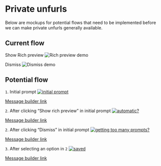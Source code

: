 # Private unfurls

Below are mockups for potential flows that need to be implemented before we can make private unfurls generally available.

## Current flow

Show Rich preview
![Rich preview demo](https://d2mxuefqeaa7sj.cloudfront.net/s_4ACE98FACF4997A859FBDCF23940D470F9FBABA31346EEED9CA69C21A513E7A0_1522849637496_rich+preview.gif)

Dismiss
![Dismiss demo](https://d2mxuefqeaa7sj.cloudfront.net/s_4ACE98FACF4997A859FBDCF23940D470F9FBABA31346EEED9CA69C21A513E7A0_1522849647345_dismiss.gif)

## Potential flow

`1`. Initial prompt
[![initial prompt](https://d2mxuefqeaa7sj.cloudfront.net/s_4ACE98FACF4997A859FBDCF23940D470F9FBABA31346EEED9CA69C21A513E7A0_1522849956096_image.png)](https://api.slack.com/docs/messages/builder?msg=%7B%22attachments%22%3A%5B%7B%22actions%22%3A%5B%7B%22name%22%3A%22unfurl%22%2C%22style%22%3A%22primary%22%2C%22text%22%3A%22Show%20rich%20preview%22%2C%22type%22%3A%22button%22%7D%2C%7B%22name%22%3A%22unfurl-dismiss%22%2C%22text%22%3A%22Dismiss%22%2C%22type%22%3A%22button%22%7D%5D%2C%22callback_id%22%3A%22unfurl-1%22%2C%22color%22%3A%22%2324292f%22%2C%22text%22%3A%22The%20link%20you%20shared%20is%20private%2C%20so%20not%20everyone%20in%20this%20workspace%20may%20have%20access%20to%20it.%22%2C%22title%22%3A%22Do%20you%20want%20to%20show%20a%20rich%20preview%20for%20https%3A%2F%2Fgithub.com%2Felectron%2Felectron%3F%22%7D%5D%7D)


[Message builder link](https://api.slack.com/docs/messages/builder?msg=%7B%22attachments%22%3A%5B%7B%22actions%22%3A%5B%7B%22name%22%3A%22unfurl%22%2C%22style%22%3A%22primary%22%2C%22text%22%3A%22Show%20rich%20preview%22%2C%22type%22%3A%22button%22%7D%2C%7B%22name%22%3A%22unfurl-dismiss%22%2C%22text%22%3A%22Dismiss%22%2C%22type%22%3A%22button%22%7D%5D%2C%22callback_id%22%3A%22unfurl-1%22%2C%22color%22%3A%22%2324292f%22%2C%22text%22%3A%22The%20link%20you%20shared%20is%20private%2C%20so%20not%20everyone%20in%20this%20workspace%20may%20have%20access%20to%20it.%22%2C%22title%22%3A%22Do%20you%20want%20to%20show%20a%20rich%20preview%20for%20https%3A%2F%2Fgithub.com%2Felectron%2Felectron%3F%22%7D%5D%7D)



`2`.  After clicking “Show rich preview” in initial prompt
[![automatic?](https://d2mxuefqeaa7sj.cloudfront.net/s_4ACE98FACF4997A859FBDCF23940D470F9FBABA31346EEED9CA69C21A513E7A0_1522850526140_image.png)](https://api.slack.com/docs/messages/builder?msg=%7B%22attachments%22%3A%5B%7B%22actions%22%3A%5B%7B%22name%22%3A%22unfurl-always-for-org%22%2C%22style%22%3A%22primary%22%2C%22text%22%3A%22Enable%20only%20for%20org%20listed%20above%22%2C%22type%22%3A%22button%22%7D%2C%7B%22name%22%3A%22unfurl-dismiss%22%2C%22text%22%3A%22Enable%20for%20all%20links%20I%20paste%22%2C%22type%22%3A%22button%22%7D%5D%2C%22callback_id%22%3A%22unfurl-1%22%2C%22color%22%3A%22%2324292f%22%2C%22text%22%3A%22Do%20you%20want%20to%20enable%20automatic%20previews%20for%20links%20you%20paste%20in%20Slack%3F%20You%20can%20enable%20this%20behavior%20either%20for%20all%20repos%20in%20the%20%60electron%60%20organization%2C%20or%20for%20all%20private%20links.%5CnThis%20settings%20only%20applies%20to%20you%20and%20the%20%60someteamdomain%60%20workspace.%22%2C%22title%22%3A%22Automatically%20show%20rich%20previews%3F%22%2C%22mrkdwn_in%22%3A%5B%22text%22%5D%7D%5D%7D)


[Message builder link](https://api.slack.com/docs/messages/builder?msg=%7B%22attachments%22%3A%5B%7B%22actions%22%3A%5B%7B%22name%22%3A%22unfurl-always-for-org%22%2C%22style%22%3A%22primary%22%2C%22text%22%3A%22Enable%20only%20for%20org%20listed%20above%22%2C%22type%22%3A%22button%22%7D%2C%7B%22name%22%3A%22unfurl-dismiss%22%2C%22text%22%3A%22Enable%20for%20all%20links%20I%20paste%22%2C%22type%22%3A%22button%22%7D%5D%2C%22callback_id%22%3A%22unfurl-1%22%2C%22color%22%3A%22%2324292f%22%2C%22text%22%3A%22Do%20you%20want%20to%20enable%20automatic%20previews%20for%20links%20you%20paste%20in%20Slack%3F%20You%20can%20enable%20this%20behavior%20either%20for%20all%20repos%20in%20the%20%60electron%60%20organization%2C%20or%20for%20all%20private%20links.%5CnThis%20settings%20only%20applies%20to%20you%20and%20the%20%60someteamdomain%60%20workspace.%22%2C%22title%22%3A%22Automatically%20show%20rich%20previews%3F%22%2C%22mrkdwn_in%22%3A%5B%22text%22%5D%7D%5D%7D)




`2`. After clicking “Dismiss” in initial prompt
[![getting too many prompts?](https://d2mxuefqeaa7sj.cloudfront.net/s_4ACE98FACF4997A859FBDCF23940D470F9FBABA31346EEED9CA69C21A513E7A0_1522850742455_image.png)](https://api.slack.com/docs/messages/builder?msg=%7B%22attachments%22%3A%5B%7B%22actions%22%3A%5B%7B%22name%22%3A%22unfurl-prompt-stop-today%22%2C%22text%22%3A%22Don%27t%20prompt%20me%20again%20today%22%2C%22type%22%3A%22button%22%7D%2C%7B%22name%22%3A%22unfurl-prompt-always%22%2C%22text%22%3A%22Don%27t%20prompt%20me%20again%22%2C%22type%22%3A%22button%22%7D%5D%2C%22callback_id%22%3A%22unfurl-1%22%2C%22color%22%3A%22%2324292f%22%2C%22text%22%3A%22If%20you%27re%20getting%20too%20many%20of%20these%20prompts%2C%20you%20can%20disable%20them.%20Either%20for%20the%20next%2024h%20or%20indefinitely.%22%2C%22title%22%3A%22Getting%20too%20many%20prompts%3F%22%2C%22mrkdwn_in%22%3A%5B%22text%22%5D%7D%5D%7D)


[Message builder link](https://api.slack.com/docs/messages/builder?msg=%7B%22attachments%22%3A%5B%7B%22actions%22%3A%5B%7B%22name%22%3A%22unfurl-prompt-stop-today%22%2C%22text%22%3A%22Don%27t%20prompt%20me%20again%20today%22%2C%22type%22%3A%22button%22%7D%2C%7B%22name%22%3A%22unfurl-prompt-always%22%2C%22text%22%3A%22Don%27t%20prompt%20me%20again%22%2C%22type%22%3A%22button%22%7D%5D%2C%22callback_id%22%3A%22unfurl-1%22%2C%22color%22%3A%22%2324292f%22%2C%22text%22%3A%22If%20you%27re%20getting%20too%20many%20of%20these%20prompts%2C%20you%20can%20disable%20them.%20Either%20for%20the%20next%2024h%20or%20indefinitely.%22%2C%22title%22%3A%22Getting%20too%20many%20prompts%3F%22%2C%22mrkdwn_in%22%3A%5B%22text%22%5D%7D%5D%7D)


`3`. After selecting an option in `2`
[![saved](https://d2mxuefqeaa7sj.cloudfront.net/s_4ACE98FACF4997A859FBDCF23940D470F9FBABA31346EEED9CA69C21A513E7A0_1522850922482_image.png)](https://api.slack.com/docs/messages/builder?msg=%7B%22attachments%22%3A%5B%7B%22color%22%3A%22%2324292f%22%2C%22text%22%3A%22Links%20to%20private%20resources%20you%20paste%20in%20Slack%20will%20automatically%20get%20a%20rich%20preview%2FYou%20won%27t%20get%20another%20prompt%20for%2024h.%5Cn%5Cn%20You%20can%20always%20adjust%20this%20and%20other%20settings%20by%20running%20%60%2Fgithub%20settings%60%22%2C%22title%22%3A%22Done%20%3Awhite_check_mark%3A%20%22%2C%22mrkdwn_in%22%3A%5B%22text%22%2C%22title%22%5D%7D%5D%7D)


[Message builder link](https://api.slack.com/docs/messages/builder?msg=%7B%22attachments%22%3A%5B%7B%22color%22%3A%22%2324292f%22%2C%22text%22%3A%22Links%20to%20private%20resources%20you%20paste%20in%20Slack%20will%20automatically%20get%20a%20rich%20preview%2FYou%20won%27t%20get%20another%20prompt%20for%2024h.%5Cn%5Cn%20You%20can%20always%20adjust%20this%20and%20other%20settings%20by%20running%20%60%2Fgithub%20settings%60%22%2C%22title%22%3A%22Done%20%3Awhite_check_mark%3A%20%22%2C%22mrkdwn_in%22%3A%5B%22text%22%2C%22title%22%5D%7D%5D%7D)
